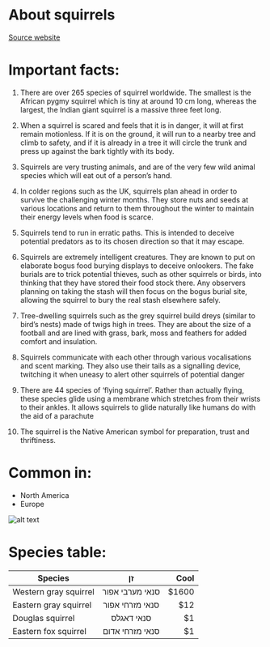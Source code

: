 # About squirrels

[Source website](http://howtodoright.com/squirrels/)

# Important facts:

1. There are over 265 species of squirrel worldwide. The smallest is the African pygmy squirrel which is tiny at around 10 cm long, whereas the largest, the Indian giant squirrel is a massive three feet long.

2. When a squirrel is scared and feels that it is in danger, it will at first remain motionless. If it is on the ground, it will run to a nearby tree and climb to safety, and if it is already in a tree it will circle the trunk and press up against the bark tightly with its body.

3. Squirrels are very trusting animals, and are of the very few wild animal species which will eat out of a person’s hand.

4.	 In colder regions such as the UK, squirrels plan ahead in order to survive the challenging winter months. They store nuts and seeds at various locations and return to them throughout the winter to maintain their energy levels when food is scarce.

5.	 Squirrels tend to run in erratic paths. This is intended to deceive potential predators as to its chosen direction so that it may escape.

6.	Squirrels are extremely intelligent creatures. They are known to put on elaborate bogus food burying displays to deceive onlookers. The fake burials are to trick potential thieves, such as other squirrels or birds, into thinking that they have stored their food stock there. Any observers planning on taking the stash will then focus on the bogus burial site, allowing the squirrel to bury the real stash elsewhere safely.

7.	Tree-dwelling squirrels such as the grey squirrel build dreys (similar to bird’s nests) made of twigs high in trees. They are about the size of a football and are lined with grass, bark, moss and feathers for added comfort and insulation.

8.	Squirrels communicate with each other through various vocalisations and scent marking. They also use their tails as a signalling device, twitching it when uneasy to alert other squirrels of potential danger

9.	There are 44 species of ‘flying squirrel’. Rather than actually flying, these species glide using a membrane which stretches from their wrists to their ankles. It allows squirrels to glide naturally like humans do with the aid of a parachute

10.	The squirrel is the Native American symbol for preparation, trust and thriftiness.

# Common in:

* North America
* Europe

![alt text](http://www.slate.com/content/dam/slate/articles/health_and_science/Science/2016/05/160511_SCI_frustrated-squirrel.jpg.CROP.promo-mediumlarge.jpg)

# Species table:

| Species        | זן           | Cool  |
| ------------- |:-------------:| -----:|
| Western gray squirrel      | סנאי מערבי אפור | $1600 |
| Eastern gray squirrel      | סנאי מזרחי אפור      |   $12 |
| Douglas squirrel | סנאי דאגלס      |    $1 |
| Eastern fox squirrel | סנאי מזרחי אדום      |    $1 |

